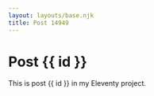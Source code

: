 ```yaml
---
layout: layouts/base.njk
title: Post 14949
---
```


# Post {{ id }}

This is post {{ id }} in my Eleventy project.

